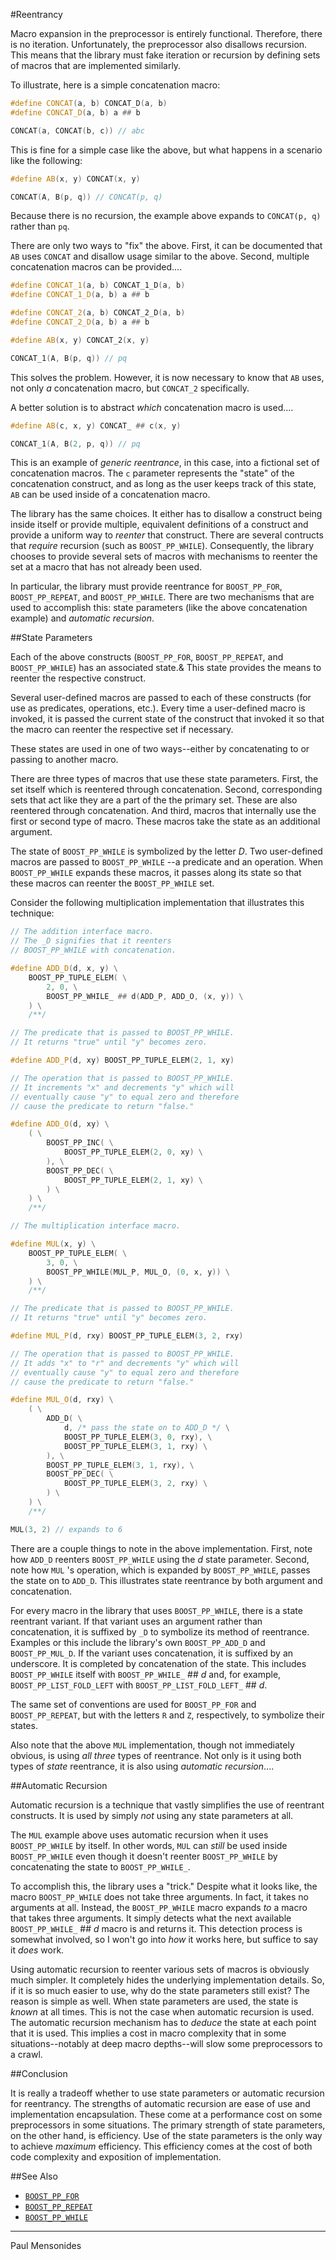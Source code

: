 #Reentrancy

Macro expansion in the preprocessor is entirely functional.
Therefore, there is no iteration.
Unfortunately, the preprocessor also disallows recursion.
This means that the library must fake iteration or recursion by defining sets of macros that are implemented similarly.

To illustrate, here is a simple concatenation macro:

```cpp
#define CONCAT(a, b) CONCAT_D(a, b)
#define CONCAT_D(a, b) a ## b

CONCAT(a, CONCAT(b, c)) // abc
```

This is fine for a simple case like the above, but what happens in a scenario like the following:

```cpp
#define AB(x, y) CONCAT(x, y)

CONCAT(A, B(p, q)) // CONCAT(p, q)
```

Because there is no recursion, the example above expands to `CONCAT(p, q)` rather than `pq`.

There are only two ways to "fix" the above.
First, it can be documented that `AB` uses `CONCAT` and disallow usage similar to the above.
Second, multiple concatenation macros can be provided....

```cpp
#define CONCAT_1(a, b) CONCAT_1_D(a, b)
#define CONCAT_1_D(a, b) a ## b

#define CONCAT_2(a, b) CONCAT_2_D(a, b)
#define CONCAT_2_D(a, b) a ## b

#define AB(x, y) CONCAT_2(x, y)

CONCAT_1(A, B(p, q)) // pq
```

This solves the problem.
However, it is now necessary to know that `AB` uses, not only *a* concatenation macro, but `CONCAT_2` specifically.

A better solution is to abstract *which* concatenation macro is used....

```cpp
#define AB(c, x, y) CONCAT_ ## c(x, y)

CONCAT_1(A, B(2, p, q)) // pq
```

This is an example of *generic reentrance*, in this case, into a fictional set of concatenation macros.
The `c` parameter represents the "state" of the concatenation construct, and as long as the user keeps track of this state, `AB` can be used inside of a concatenation macro.

The library has the same choices.
It either has to disallow a construct being inside itself or provide multiple, equivalent definitions of a construct and provide a uniform way to *reenter* that construct.
There are several contructs that *require* recursion (such as `BOOST_PP_WHILE`).
Consequently, the library chooses to provide several sets of macros with mechanisms to reenter the set at a macro that has not already been used.

In particular, the library must provide reentrance for `BOOST_PP_FOR`, `BOOST_PP_REPEAT`, and `BOOST_PP_WHILE`.
There are two mechanisms that are used to accomplish this: state parameters (like the above concatenation example) and *automatic recursion*.

##State Parameters

Each of the above constructs (`BOOST_PP_FOR`, `BOOST_PP_REPEAT`, and `BOOST_PP_WHILE`) has an associated state.&
This state provides the means to reenter the respective construct.

Several user-defined macros are passed to each of these constructs (for use as predicates, operations, etc.).
Every time a user-defined macro is invoked, it is passed the current state of the construct that invoked it so that the macro can reenter the respective set if necessary.

These states are used in one of two ways--either by concatenating to or passing to another macro.

There are three types of macros that use these state parameters.
First, the set itself which is reentered through concatenation.
Second, corresponding sets that act like they are a part of the the primary set.
These are also reentered through concatenation.
And third, macros that internally use the first or second type of macro.
These macros take the state as an additional argument.

The state of `BOOST_PP_WHILE` is symbolized by the letter *D*.
Two user-defined macros are passed to `BOOST_PP_WHILE` --a predicate and an operation.
When `BOOST_PP_WHILE` expands these macros, it passes along its state so that these macros can reenter the `BOOST_PP_WHILE` set.

Consider the following multiplication implementation that illustrates this technique:

```cpp
// The addition interface macro.
// The _D signifies that it reenters
// BOOST_PP_WHILE with concatenation.

#define ADD_D(d, x, y) \
	BOOST_PP_TUPLE_ELEM( \
		2, 0, \
		BOOST_PP_WHILE_ ## d(ADD_P, ADD_O, (x, y)) \
	) \
	/**/

// The predicate that is passed to BOOST_PP_WHILE.
// It returns "true" until "y" becomes zero.

#define ADD_P(d, xy) BOOST_PP_TUPLE_ELEM(2, 1, xy)

// The operation that is passed to BOOST_PP_WHILE.
// It increments "x" and decrements "y" which will
// eventually cause "y" to equal zero and therefore
// cause the predicate to return "false."

#define ADD_O(d, xy) \
	( \
		BOOST_PP_INC( \
			BOOST_PP_TUPLE_ELEM(2, 0, xy) \
		), \
		BOOST_PP_DEC( \
			BOOST_PP_TUPLE_ELEM(2, 1, xy) \
		) \
	) \
	/**/

// The multiplication interface macro.

#define MUL(x, y) \
	BOOST_PP_TUPLE_ELEM( \
		3, 0, \
		BOOST_PP_WHILE(MUL_P, MUL_O, (0, x, y)) \
	) \
	/**/

// The predicate that is passed to BOOST_PP_WHILE.
// It returns "true" until "y" becomes zero.

#define MUL_P(d, rxy) BOOST_PP_TUPLE_ELEM(3, 2, rxy)

// The operation that is passed to BOOST_PP_WHILE.
// It adds "x" to "r" and decrements "y" which will
// eventually cause "y" to equal zero and therefore
// cause the predicate to return "false."

#define MUL_O(d, rxy) \
	( \
		ADD_D( \
			d, /* pass the state on to ADD_D */ \
			BOOST_PP_TUPLE_ELEM(3, 0, rxy), \
			BOOST_PP_TUPLE_ELEM(3, 1, rxy) \
		), \
		BOOST_PP_TUPLE_ELEM(3, 1, rxy), \
		BOOST_PP_DEC( \
			BOOST_PP_TUPLE_ELEM(3, 2, rxy) \
		) \
	) \
	/**/

MUL(3, 2) // expands to 6
```

There are a couple things to note in the above implementation.
First, note how `ADD_D` reenters `BOOST_PP_WHILE` using the *d* state parameter.
Second, note how `MUL` 's operation, which is expanded by `BOOST_PP_WHILE`, passes the state on to `ADD_D`.
This illustrates state reentrance by both argument and concatenation.

For every macro in the library that uses `BOOST_PP_WHILE`, there is a state reentrant variant.
If that variant uses an argument rather than concatenation, it is suffixed by `_D` to symbolize its method of reentrance.
Examples or this include the library's own `BOOST_PP_ADD_D` and `BOOST_PP_MUL_D`.
If the variant uses concatenation, it is suffixed by an underscore.
It is completed by concatenation of the state.
This includes `BOOST_PP_WHILE` itself with `BOOST_PP_WHILE_` ## *d* and, for example, `BOOST_PP_LIST_FOLD_LEFT` with `BOOST_PP_LIST_FOLD_LEFT_` ## *d*.

The same set of conventions are used for `BOOST_PP_FOR` and `BOOST_PP_REPEAT`, but with the letters `R` and `Z`, respectively, to symbolize their states.

Also note that the above `MUL` implementation, though not immediately obvious, is using *all three* types of reentrance.
Not only is it using both types of *state* reentrance, it is also using *automatic recursion*....

##Automatic Recursion

Automatic recursion is a technique that vastly simplifies the use of reentrant constructs.
It is used by simply *not* using any state parameters at all.

The `MUL` example above uses automatic recursion when it uses `BOOST_PP_WHILE` by itself.
In other words, `MUL` can *still* be used inside `BOOST_PP_WHILE` even though it doesn't reenter `BOOST_PP_WHILE` by concatenating the state to `BOOST_PP_WHILE_`.

To accomplish this, the library uses a "trick."
Despite what it looks like, the macro `BOOST_PP_WHILE` does not take three arguments.
In fact, it takes no arguments at all.
Instead, the `BOOST_PP_WHILE` macro expands *to* a macro that takes three arguments.
It simply detects what the next available `BOOST_PP_WHILE_` ## *d* macro is and returns it.
This detection process is somewhat involved, so I won't go into *how* it works here, but suffice to say it *does* work.

Using automatic recursion to reenter various sets of macros is obviously much simpler.
It completely hides the underlying implementation details.
So, if it is so much easier to use, why do the state parameters still exist?
The reason is simple as well.
When state parameters are used, the state is *known* at all times.
This is not the case when automatic recursion is used.
The automatic recursion mechanism has to *deduce* the state at each point that it is used.
This implies a cost in macro complexity that in some situations--notably at deep macro depths--will slow some preprocessors to a crawl.

##Conclusion

It is really a tradeoff whether to use state parameters or automatic recursion for reentrancy.
The strengths of automatic recursion are ease of use and implementation encapsulation.
These come at a performance cost on some preprocessors in some situations.
The primary strength of state parameters, on the other hand, is efficiency.
Use of the state parameters is the only way to achieve *maximum* efficiency.
This efficiency comes at the cost of both code complexity and exposition of implementation.

##See Also

- [`BOOST_PP_FOR`](../ref/for.md)
- [`BOOST_PP_REPEAT`](../ref/repeat.md)
- [`BOOST_PP_WHILE`](../ref/while.md)

---

Paul Mensonides
	
